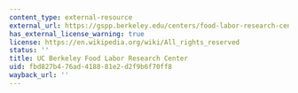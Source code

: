 ```yaml
---
content_type: external-resource
external_url: https://gspp.berkeley.edu/centers/food-labor-research-center
has_external_license_warning: true
license: https://en.wikipedia.org/wiki/All_rights_reserved
status: ''
title: UC Berkeley Food Labor Research Center
uid: fbd827b4-76ad-4188-81e2-d2f9b6f70ff8
wayback_url: ''
---
```

